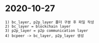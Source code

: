 # 2020-10-27

    1) bc_layer, p2p_layer 폴더 구분 후 파일 작성
    2) bc_layer = blockchain layer
    3) p2p_layer = p2p communication layer
    4) bcpeer -> bc_layer, p2p_layer 생성
